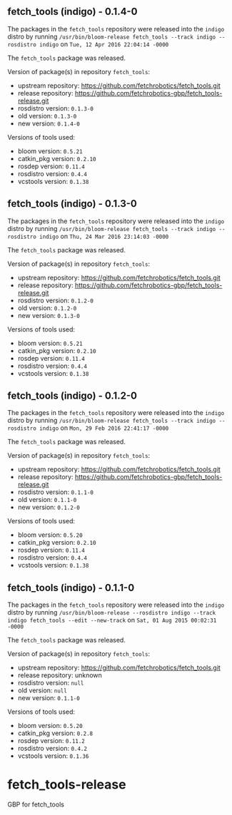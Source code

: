 ## fetch_tools (indigo) - 0.1.4-0

The packages in the `fetch_tools` repository were released into the `indigo` distro by running `/usr/bin/bloom-release fetch_tools --track indigo --rosdistro indigo` on `Tue, 12 Apr 2016 22:04:14 -0000`

The `fetch_tools` package was released.

Version of package(s) in repository `fetch_tools`:

- upstream repository: https://github.com/fetchrobotics/fetch_tools.git
- release repository: https://github.com/fetchrobotics-gbp/fetch_tools-release.git
- rosdistro version: `0.1.3-0`
- old version: `0.1.3-0`
- new version: `0.1.4-0`

Versions of tools used:

- bloom version: `0.5.21`
- catkin_pkg version: `0.2.10`
- rosdep version: `0.11.4`
- rosdistro version: `0.4.4`
- vcstools version: `0.1.38`


## fetch_tools (indigo) - 0.1.3-0

The packages in the `fetch_tools` repository were released into the `indigo` distro by running `/usr/bin/bloom-release fetch_tools --track indigo --rosdistro indigo` on `Thu, 24 Mar 2016 23:14:03 -0000`

The `fetch_tools` package was released.

Version of package(s) in repository `fetch_tools`:

- upstream repository: https://github.com/fetchrobotics/fetch_tools.git
- release repository: https://github.com/fetchrobotics-gbp/fetch_tools-release.git
- rosdistro version: `0.1.2-0`
- old version: `0.1.2-0`
- new version: `0.1.3-0`

Versions of tools used:

- bloom version: `0.5.21`
- catkin_pkg version: `0.2.10`
- rosdep version: `0.11.4`
- rosdistro version: `0.4.4`
- vcstools version: `0.1.38`


## fetch_tools (indigo) - 0.1.2-0

The packages in the `fetch_tools` repository were released into the `indigo` distro by running `/usr/bin/bloom-release fetch_tools --track indigo --rosdistro indigo` on `Mon, 29 Feb 2016 22:41:17 -0000`

The `fetch_tools` package was released.

Version of package(s) in repository `fetch_tools`:
- upstream repository: https://github.com/fetchrobotics/fetch_tools.git
- release repository: https://github.com/fetchrobotics-gbp/fetch_tools-release.git
- rosdistro version: `0.1.1-0`
- old version: `0.1.1-0`
- new version: `0.1.2-0`

Versions of tools used:
- bloom version: `0.5.20`
- catkin_pkg version: `0.2.10`
- rosdep version: `0.11.4`
- rosdistro version: `0.4.4`
- vcstools version: `0.1.38`


## fetch_tools (indigo) - 0.1.1-0

The packages in the `fetch_tools` repository were released into the `indigo` distro by running `/usr/bin/bloom-release --rosdistro indigo --track indigo fetch_tools --edit --new-track` on `Sat, 01 Aug 2015 00:02:31 -0000`

The `fetch_tools` package was released.

Version of package(s) in repository `fetch_tools`:
- upstream repository: https://github.com/fetchrobotics/fetch_tools.git
- release repository: unknown
- rosdistro version: `null`
- old version: `null`
- new version: `0.1.1-0`

Versions of tools used:
- bloom version: `0.5.20`
- catkin_pkg version: `0.2.8`
- rosdep version: `0.11.2`
- rosdistro version: `0.4.2`
- vcstools version: `0.1.36`


# fetch_tools-release
GBP for fetch_tools
